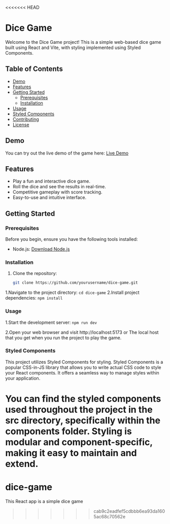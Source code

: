 <<<<<<< HEAD
# Dice Game

Welcome to the Dice Game project! This is a simple web-based dice game built using React and Vite, with styling implemented using Styled Components.

## Table of Contents

- [Demo](#demo)
- [Features](#features)
- [Getting Started](#getting-started)
  - [Prerequisites](#prerequisites)
  - [Installation](#installation)
- [Usage](#usage)
- [Styled Components](#styled-components)
- [Contributing](#contributing)
- [License](#license)

## Demo

You can try out the live demo of the game here: [Live Demo](#)

## Features

- Play a fun and interactive dice game.
- Roll the dice and see the results in real-time.
- Competitive gameplay with score tracking.
- Easy-to-use and intuitive interface.

## Getting Started

### Prerequisites

Before you begin, ensure you have the following tools installed:

- Node.js: [Download Node.js](https://nodejs.org/)

### Installation

1. Clone the repository:

   ```sh
   git clone https://github.com/yourusername/dice-game.git
   
  1.Navigate to the project directory:
   ``` cd dice-game ```
  2.Install project dependencies:
  ``` npm install ```

### Usage

1.Start the development server:
  ``` npm run dev ```

2.Open your web browser and visit http://localhost:5173 or The local host that you get when you run the project to play the game.

### Styled Components

This project utilizes Styled Components for styling. Styled Components is a popular CSS-in-JS library that allows you to write actual CSS code to style your React components. It offers a seamless way to manage styles within your application.

You can find the styled components used throughout the project in the src directory, specifically within the components folder. Styling is modular and component-specific, making it easy to maintain and extend.
=======
# dice-game
This React app is a simple dice game
>>>>>>> cab9c2eadfef5cdbbb6ea93da1605ac68c70562e
